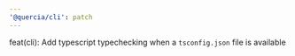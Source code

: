```yaml
---
'@quercia/cli': patch
---
```


feat(cli): Add typescript typechecking when a `tsconfig.json` file is available

